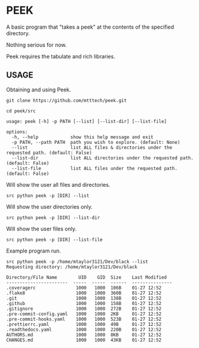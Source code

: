 # PEEK

A basic program that "takes a peek" at the contents of the specified directory.

Nothing serious for now.

Peek requires the tabulate and rich libraries.

## USAGE


Obtaining and using Peek.

```
git clone https://github.com/mtttech/peek.git

cd peek/src
```

```
usage: peek [-h] -p PATH [--list] [--list-dir] [--list-file]

options:
  -h, --help            show this help message and exit
  -p PATH, --path PATH  path you wish to explore. (default: None)
  --list                list ALL files & directories under the requested path. (default: False)
  --list-dir            list ALL directories under the requested path. (default: False)
  --list-file           list ALL files under the requested path. (default: False)
```

Will show the user all files and directories.

```
src python peek -p [DIR] --list 
```

Will show the user directories only.

```
src python peek -p [DIR] --list-dir 
```

Will show the user files only.

```
src python peek -p [DIR] --list-file
```

Example program run.

```
src python peek -p /home/mtaylor3121/Dev/black --list
Requesting directory: /home/mtaylor3121/Dev/black

Directory/File Name        UID    GID  Size    Last Modified
-----------------------  -----  -----  ------  ---------------
.coveragerc               1000   1000  106B    01-27 12:52
.flake8                   1000   1000  360B    01-27 12:52
.git                      1000   1000  138B    01-27 12:52
.github                   1000   1000  158B    01-27 12:52
.gitignore                1000   1000  272B    01-27 12:52
.pre-commit-config.yaml   1000   1000  2KB     01-27 12:52
.pre-commit-hooks.yaml    1000   1000  523B    01-27 12:52
.prettierrc.yaml          1000   1000  49B     01-27 12:52
.readthedocs.yaml         1000   1000  220B    01-27 12:52
AUTHORS.md                1000   1000  8KB     01-27 12:52
CHANGES.md                1000   1000  43KB    01-27 12:52
```